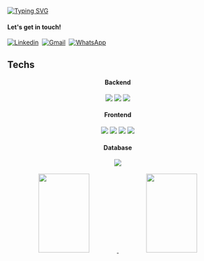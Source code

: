 [![Typing SVG](https://readme-typing-svg.herokuapp.com/?color=00bfbf&size=35&center=true&vCenter=true&width=1000&lines=HELLO,+MY+NAME+is+Matheus+Freire+Bezerra;I'm+19+years+old;I+am+from+Recife,+PE;Be+Welcome!+:%29)](https://git.io/typing-svg)

#### Let's get in touch!
[![Linkedin](https://img.shields.io/badge/LinkedIn-0077B5?style=for-the-badge&logo=linkedin&logoColor=white)](https://www.linkedin.com/in/matheus-bezerra-435a30234/)&nbsp;
[![Gmail](https://img.shields.io/badge/Gmail-FFFFFF.svg?&style=for-the-badge&logo=gmail&logoColor=23DC322F)](mailto:matheusbezerra.office@gmail.com)&nbsp;
[![WhatsApp](https://img.shields.io/badge/WhatsApp-25D366?style=for-the-badge&logo=whatsapp&logoColor=white)](https://wa.me/5581998681689)
## Techs

<center>

#### Backend

<div text-align="justify">

<img src="https://img.shields.io/badge/Python-20232A?style=for-the-badge&logo=Python&logoColor=61DAFB" />
<img src="https://img.shields.io/badge/PHP-20232A?style=for-the-badge&logo=php&logoColor=61DAFB" />
<img src="https://img.shields.io/badge/Java-20232A?style=for-the-badge&logo=java&logoColor=61DAFB"/>  

</div>

#### Frontend

<div text-align="justify">

<img src="https://img.shields.io/badge/html5-20232A?style=for-the-badge&logo=html5&logoColor=61DAFB" />
<img src="https://img.shields.io/badge/css3-20232A?style=for-the-badge&logo=css3&logoColor=61DAFB" />
<img src="https://img.shields.io/badge/Js-20232A?style=for-the-badge&logo=Javascript&logoColor=61DAFB" />
<img src="https://img.shields.io/badge/Figma-20232A?style=for-the-badge&logo=Figma&logoColor=61DAFB" />  

</div>

#### Database

<div text-align="justify">

<img src="https://img.shields.io/badge/MySql-20232A?style=for-the-badge&logo=mysql&logoColor=61DAFB" />

</div>

</center>
<br>

<div align="center">
<a href="https://github.com/matheusbezerraa">
  <img width="48%" height="180em" src="https://github-readme-stats.vercel.app/api?username=matheusbezerraa&show_icons=true&theme=dark&count_private=true"/>
  <img width="48%" height="180em" src="https://github-readme-stats.vercel.app/api/top-langs/?username=matheusbezerraa&layout=compact&langs_count=7&theme=dark"/> 
</div>
